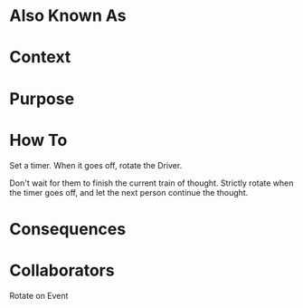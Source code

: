 ---
---
# Also Known As

# Context

# Purpose

# How To

Set a timer. When it goes off, rotate the Driver.

Don't wait for them to finish the current train of thought. Strictly rotate when the timer goes off, and let the next person continue the thought.

# Consequences

# Collaborators

Rotate on Event
